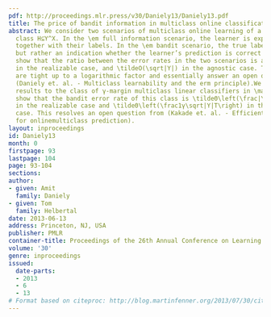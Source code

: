 ```yaml
---
pdf: http://proceedings.mlr.press/v30/Daniely13/Daniely13.pdf
title: The price of bandit information in multiclass online classification
abstract: We consider two scenarios of multiclass online learning of a hypothesis
  class H⊆Y^X. In the \em full information scenario, the learner is exposed to instances
  together with their labels. In the \em bandit scenario, the true label is not exposed,
  but rather an indication whether the learner’s prediction is correct or not. We
  show that the ratio between the error rates in the two scenarios is at most 8⋅|Y|⋅\log(|Y|)
  in the realizable case, and \tildeO(\sqrt|Y|) in the agnostic case. The results
  are tight up to a logarithmic factor and essentially answer an open question from
  (Daniely et. al. - Multiclass learnability and the erm principle).We apply these
  results to the class of γ-margin multiclass linear classifiers in \mathbbR^d. We
  show that the bandit error rate of this class is \tildeΘ\left(\frac|Y|γ^2\right)
  in the realizable case and \tildeΘ\left(\frac1γ\sqrt|Y|T\right) in the agnostic
  case. This resolves an open question from (Kakade et. al. - Efficient bandit algorithms
  for onlinemulticlass prediction).
layout: inproceedings
id: Daniely13
month: 0
firstpage: 93
lastpage: 104
page: 93-104
sections: 
author:
- given: Amit
  family: Daniely
- given: Tom
  family: Helbertal
date: 2013-06-13
address: Princeton, NJ, USA
publisher: PMLR
container-title: Proceedings of the 26th Annual Conference on Learning Theory
volume: '30'
genre: inproceedings
issued:
  date-parts:
  - 2013
  - 6
  - 13
# Format based on citeproc: http://blog.martinfenner.org/2013/07/30/citeproc-yaml-for-bibliographies/
---
```

